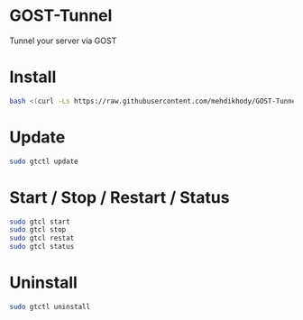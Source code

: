 # GOST-Tunnel

Tunnel your server via GOST

# Install

```bash
bash <(curl -Ls https://raw.githubusercontent.com/mehdikhody/GOST-Tunnel/master/install.sh)
```

# Update

```bash
sudo gtctl update
```

# Start / Stop / Restart / Status

```bash
sudo gtcl start
sudo gtcl stop
sudo gtcl restat
sudo gtcl status
```

# Uninstall

```bash
sudo gtctl uninstall
```
